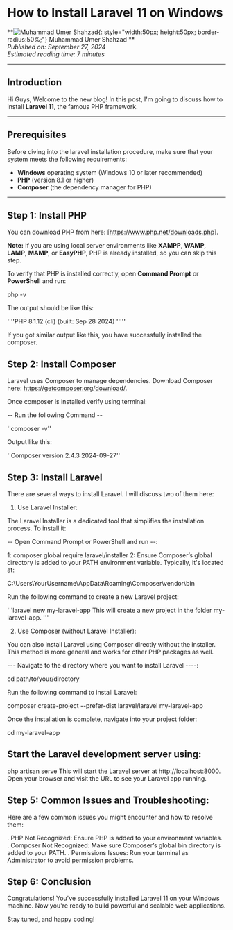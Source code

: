 # How to Install Laravel 11 on Windows

**![Muhammad Umer Shahzad](URL_OF_YOUR_PICTURE){: style="width:50px; height:50px; border-radius:50%;"}
Muhammad Umer Shahzad
**  
*Published on: September 27, 2024*  
*Estimated reading time: 7 minutes*

---

## Introduction

Hi Guys, Welcome to the new blog! In this post, I'm going to discuss how to install **Laravel 11**, the famous PHP framework.

---

## Prerequisites

Before diving into the laravel installation procedure, make sure that your system meets the following requirements:

- **Windows** operating system (Windows 10 or later recommended)
- **PHP** (version 8.1 or higher)
- **Composer** (the dependency manager for PHP)

---

## Step 1: Install PHP

You can download PHP from here: [https://www.php.net/downloads.php].

**Note:** If you are using local server environments like **XAMPP**, **WAMP**, **LAMP**, **MAMP**, or **EasyPHP**, PHP is already installed, so you can skip this step.

To verify that PHP is installed correctly, open **Command Prompt** or **PowerShell** and run:


php -v

The output should be like this: 

''''PHP 8.1.12 (cli) (built: Sep 28 2024) '''''

If you got similar output like this, you have successfully installed the composer.

## Step 2: Install Composer

Laravel uses Composer to manage dependencies. Download Composer here: https://getcomposer.org/download/.

Once composer is installed verify using terminal:

-- Run the following Command --

''composer -v''

Output like this:

''Composer version 2.4.3 2024-09-27''

## Step 3: Install Laravel

There are several ways to install Laravel. I will discuss two of them here:

1. Use Laravel Installer:

The Laravel Installer is a dedicated tool that simplifies the installation process. To install it:

-- Open Command Prompt or PowerShell and run --:

1: composer global require laravel/installer
2: Ensure Composer’s global directory is added to your PATH environment variable. Typically, it's located at:


C:\Users\YourUsername\AppData\Roaming\Composer\vendor\bin

Run the following command to create a new Laravel project:

'''laravel new my-laravel-app
  This will create a new project in the folder my-laravel-app. '''


2. Use Composer (without Laravel Installer):

You can also install Laravel using Composer directly without the installer. This method is more general and works for other PHP packages as well.

--- Navigate to the directory where you want to install Laravel ----:


cd path/to/your/directory


Run the following command to install Laravel:

composer create-project --prefer-dist laravel/laravel my-laravel-app

Once the installation is complete, navigate into your project folder:

cd my-laravel-app


## Start the Laravel development server using:

php artisan serve
This will start the Laravel server at http://localhost:8000. Open your browser and visit the URL to see your Laravel app running.


## Step 5: Common Issues and Troubleshooting:

Here are a few common issues you might encounter and how to resolve them:

. PHP Not Recognized: Ensure PHP is added to your environment variables.
. Composer Not Recognized: Make sure Composer’s global bin directory is added to your PATH.
. Permissions Issues: Run your terminal as Administrator to avoid permission problems.

## Step 6: Conclusion
Congratulations! You've successfully installed Laravel 11 on your Windows machine. Now you're ready to build powerful and scalable web applications.

Stay tuned, and happy coding!



